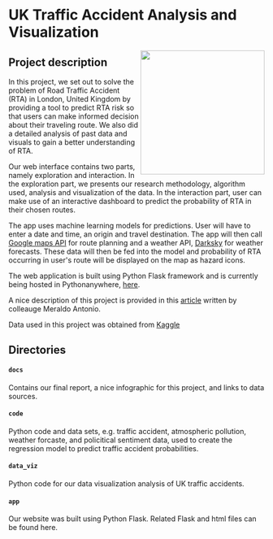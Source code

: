 # UK Traffic Accident Analysis and Visualization
<img align="right" height="244" src="https://www.shareicon.net/data/128x128/2015/12/27/693941_transport_512x512.png">

## Project description
In this project, we set out to solve the problem of Road Traffic Accident (RTA) in London, United Kingdom by providing a tool to predict RTA risk so that users can make informed decision about their traveling route. We also did a detailed analysis of past data and visuals to gain a better understanding of RTA.

Our web interface contains two parts, namely exploration and interaction. In the exploration part, we presents our research methodology, algorithm used, analysis and visualization of the data. In the interaction part, user can make use of an interactive dashboard to predict the probability of RTA in their chosen routes.

The app uses machine learning models for predictions. User will have to enter a date and time, an origin and travel destination. The app will then call [Google maps API](https://cloud.google.com/maps-platform/) for route planning and a weather API, [Darksky](https://darksky.net/dev)
for weather forecasts. These data will then be fed into the model and probability of RTA occurring in user's route will be displayed on the map as hazard icons.

The web application is built using Python Flask framework and is currently being hosted in Pythonanywhere, [here](http://kteo7.pythonanywhere.com/home).

A nice description of this project is provided in this [article](https://towardsdatascience.com/live-prediction-of-traffic-accident-risks-using-machine-learning-and-google-maps-d2eeffb9389e) written by colleauge Meraldo Antonio.

Data used in this project was obtained from [Kaggle](https://www.kaggle.com/daveianhickey/2000-16-traffic-flow-england-scotland-wales/version/8)





## Directories
#### `docs`
Contains our final report, a nice infographic for this project, and links to data sources.

#### `code`
Python code and data sets, e.g. traffic accident, atmospheric pollution, weather forcaste, and policitical sentiment data, used to create the regression model to predict traffic accident probabilities.

#### `data_viz`
Python code for our data visualization analysis of UK traffic accidents.

#### `app`
Our website was built using Python Flask. Related Flask and html files can be found here.

